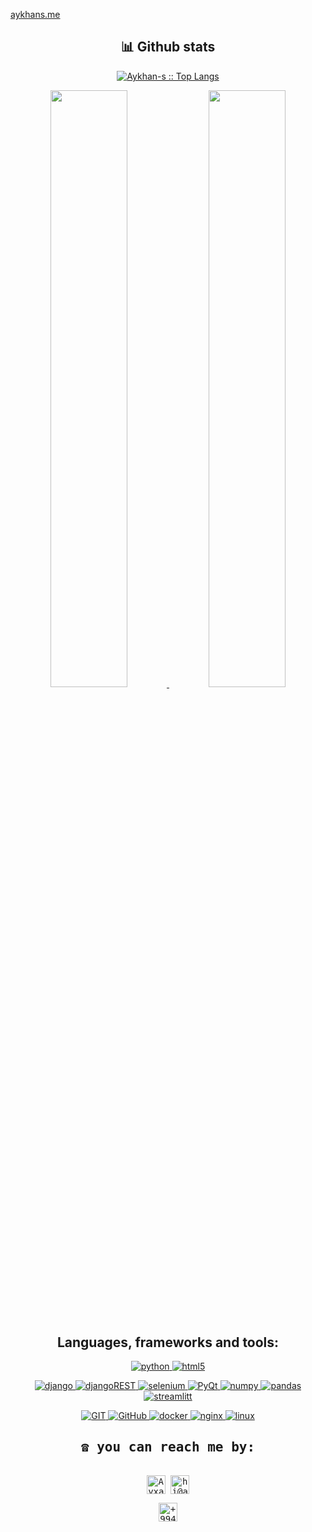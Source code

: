 <a href="https://aykhans.me">aykhans.me</a>

<div>
  <h2 align="center"> 📊 Github stats </h2>
        <p align="center">
          <a href="https://github.com/Aykhan-s/">
          <img src="https://github-readme-stats.vercel.app/api/top-langs/?username=Aykhan-s&langs_count=6&theme=gruvbox&layout=compact&hide_border=true" alt="Aykhan-s :: Top Langs" /></a>
        </p>
        <p align="center">
          <a href="https://github.com/Aykhan-s/">
          <img width="49.5%" src="https://github-readme-stats.vercel.app/api?username=Aykhan-s&show_icons=true&theme=gruvbox&hide_border=true" />
          <img width="49.5%" src="https://github-readme-streak-stats.herokuapp.com/?user=Aykhan-s&theme=gruvbox&hide_border=true" />
          </a>
       </p>
     <br>
</div>

<div>
<h2 align="center">Languages, frameworks and tools:</h2>
<p align="center">
  <a href="https://www.python.org/" target="_blank">
    <img src="https://img.shields.io/badge/python-3670A0?style=for-the-badge&logo=python&logoColor=ffdd54"
      alt="python"/>
  </a>
  <a href="https://en.wikipedia.org/wiki/HTML5" target="_blank"> 
    <img src="https://img.shields.io/badge/html-E34F26.svg?style=for-the-badge&logo=html5&logoColor=white"
      alt="html5"/> 
  </a>
</p>

<p align="center">
  <a href="https://www.djangoproject.com/" target="_blank">
    <img src="https://img.shields.io/badge/django-%23092E20.svg?style=for-the-badge&logo=django&logoColor=white"
      alt="django"/>
  </a>
  <a href="https://www.django-rest-framework.org/" target="_blank">
    <img src="https://img.shields.io/badge/DJANGO-REST-ff1709?style=for-the-badge&logo=django&logoColor=white&color=ff1709&labelColor=gray"
      alt="djangoREST"/>
  </a>
  <a href="https://selenium-python.readthedocs.io/" target="_blank">
    <img src="https://img.shields.io/badge/-selenium-%43B02A?style=for-the-badge&logo=selenium&logoColor=white"
      alt="selenium"/>
  </a>
<a href="https://pypi.org/project/PyQt6/" target="_blank">
    <img src="https://img.shields.io/badge/PyQt6-%23217346.svg?style=for-the-badge&logo=Qt&logoColor=white"
      alt="PyQt"/>
</a>
<a href="https://numpy.org/" target="_blank">
    <img src="https://img.shields.io/badge/numpy-%23013243.svg?style=for-the-badge&logo=numpy&logoColor=white"
      alt="numpy"/>
  </a>
  
  <a href="https://pandas.pydata.org/" target="_blank">
    <img src="https://img.shields.io/badge/pandas-%23150458.svg?style=for-the-badge&logo=pandas&logoColor=white"
      alt="pandas"/>
  </a>
  <a href="https://streamlit.io/" target="_blank">
    <img src="https://img.shields.io/badge/Streamlit-%23D00000.svg?style=for-the-badge&logoColor=white"
      alt="streamlitt"/>
  </a>
</p>

<p align="center">
  <a href="https://git-scm.com/" target="_blank">
    <img src="https://img.shields.io/badge/git-%23F05033.svg?style=for-the-badge&logo=git&logoColor=white"
      alt="GIT"/>
  </a>
  <a href="https://github.com/" target="_blank">
    <img src="https://img.shields.io/badge/github-%23121011.svg?style=for-the-badge&logo=github&logoColor=white"
      alt="GitHub"/>
  </a>
  <a href="https://www.docker.com/" target="_blank">
    <img src="https://img.shields.io/badge/docker-%230db7ed.svg?style=for-the-badge&logo=docker&logoColor=white"
      alt="docker"/>
  </a>
  <a href="https://www.nginx.com/" target="_blank">
    <img src="https://img.shields.io/badge/nginx-%23009639.svg?style=for-the-badge&logo=nginx&logoColor=white"
      alt="nginx"/>
  </a>
  <a href="https://www.linux.org/" target="_blank">
    <img src="https://img.shields.io/badge/Linux-FCC624?style=for-the-badge&logo=linux&logoColor=black"
      alt="linux"/>
  </a>
</p>
</div>

<div>
  <samp>
    <h2 align="center">☎️ you can reach me by:</h2>
    <p align="center">
      <br/>
      <a href="https://www.linkedin.com/in/aykhan-shahsuvarov-59a314187/" target="blank"><img align="center"
         src="https://img.shields.io/badge/linkedin-%231DA1F2.svg?style=for-the-badge&logo=linkedin&logoColor=white"
         alt="Ayxan Shahsuvarov" height="30"/></a>
      <a href="https://mailto:hi@aykhans.me" target="blank"><img align="center"
         src="https://img.shields.io/badge/gmail-EA4335.svg?style=for-the-badge&logo=gmail&logoColor=white"
         alt="hi@aykhans.me" height="30"/></a>
    </p>
  <p align="center">
      <a href="https://wa.me/+994998998951" target="blank"><img align="center"
         src="https://img.shields.io/badge/whatsapp-4B7F1.svg?style=for-the-badge&logo=whatsapp&logoColor=white"
         alt="+994998998951" height="30"/></a>
      <br>
    </p>
  </samp>
</div>
